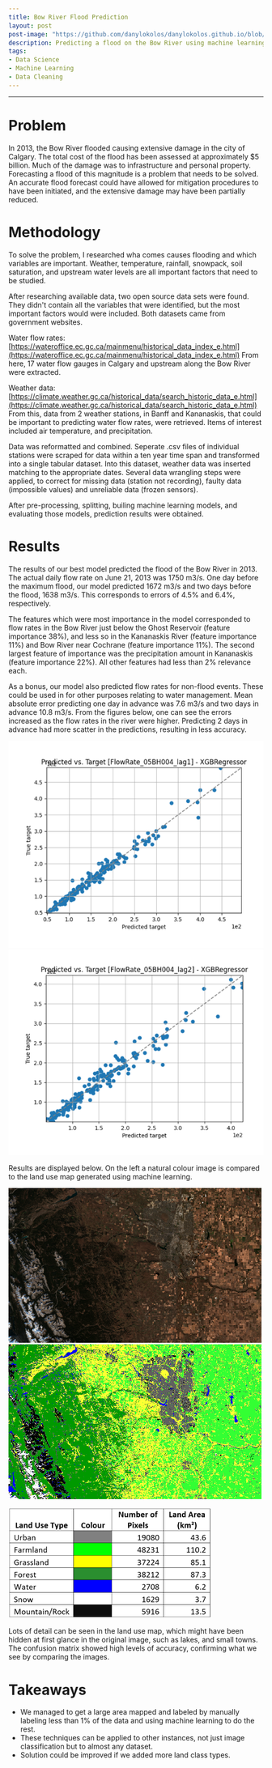 ```yaml
---
title: Bow River Flood Prediction 
layout: post
post-image: "https://github.com/danylokolos/danylokolos.github.io/blob/main/assets/images/Project02-CalgaryFlood.JPG?raw=true"
description: Predicting a flood on the Bow River using machine learning and multiple open source datasets.    
tags:
- Data Science
- Machine Learning
- Data Cleaning
---
```



---

# **Problem**

In 2013, the Bow River flooded causing extensive damage in the city of Calgary. The total cost of the flood has been assessed at approximately $5 billion. Much of the damage was to infrastructure and personal property. Forecasting a flood of this magnitude is a problem that needs to be solved. An accurate flood forecast could have allowed for mitigation procedures to have been initiated, and the extensive damage may have been partially reduced. 


# **Methodology**

To solve the problem, I researched wha comes causes flooding and which variables are important. Weather, temperature, rainfall, snowpack, soil saturation, and upstream water levels are all important factors that need to be studied. 

After researching available data, two open source data sets were found. They didn't contain all the variables that were identified, but the most important factors would were included. Both datasets came from government websites. 

Water flow rates: [https://wateroffice.ec.gc.ca/mainmenu/historical_data_index_e.html](https://wateroffice.ec.gc.ca/mainmenu/historical_data_index_e.html) From here, 17 water flow gauges in Calgary and upstream along the Bow River were extracted.

Weather data: [https://climate.weather.gc.ca/historical_data/search_historic_data_e.html](https://climate.weather.gc.ca/historical_data/search_historic_data_e.html) From this, data from 2 weather stations, in Banff and Kananaskis, that could be important to predicting water flow rates, were retrieved. Items of interest included air temperature, and precipitation.

Data was reformatted and combined. Seperate .csv files of individual stations were scraped for data within a ten year time span and transformed into a single tabular dataset. Into this dataset, weather data was inserted matching to the appropriate dates. Several data wrangling steps were applied, to correct for missing data (station not recording), faulty data (impossible values) and unreliable data (frozen sensors). 

After pre-processing, splitting, builing machine learning models, and evaluating those models, prediction results were obtained. 


# **Results**

The results of our best model predicted the flood of the Bow River in 2013. The actual daily flow rate on June 21, 2013 was 1750 m3/s. One day before the maximum flood, our model predicted 1672 m3/s and two days before the flood, 1638 m3/s. This corresponds to errors of 4.5% and 6.4%, respectively. 

The features which were most importance in the model corresponded to flow rates in the Bow River just below the Ghost Reservoir (feature importance 38%), and less so in the Kananaskis River (feature importance 11%) and Bow River near Cochrane (feature importance 11%). The second largest feature of importance was the precipitation amount in Kananaskis (feature importance 22%). All other features had less than 2% relevance each.

As a bonus, our model also predicted flow rates for non-flood events. These could be used in for other purposes relating to water management. Mean absolute error predicting one day in advance was 7.6 m3/s and two days in advance 10.8 m3/s. From the figures below, one can see the errors increased as the flow rates in the river were higher. Predicting 2 days in advance had more scatter in the predictions, resulting in less accuracy. 

![Prediction Lag 1 Day](https://github.com/danylokolos/danylokolos.github.io/blob/main/assets/images/Project02-PredictionLag1Day.png?raw=true)
![Prediction Lag 2 Day](https://github.com/danylokolos/danylokolos.github.io/blob/main/assets/images/Project02-PredictionLag2Day.png?raw=true)




Results are displayed below. On the left a natural colour image is compared to the land use map generated using machine learning.

![Raw Satellite Image](https://github.com/danylokolos/danylokolos.github.io/blob/main/assets/images/Project01-Sentinel-2_L2A_True_color_2.png?raw=true)
![Classified Image](https://github.com/danylokolos/danylokolos.github.io/blob/main/assets/images/Project01-KNN_SatelliteClassification_05.png?raw=true)

![Legend](https://github.com/danylokolos/danylokolos.github.io/blob/main/assets/images/Project01-Legend_1.png?raw=true)

Lots of detail can be seen in the land use map, which might have been hidden at first glance in the original image, such as lakes, and small towns. The confusion matrix showed high levels of accuracy, confirming what we see by comparing the images. 

# **Takeaways**

* We managed to get a large area mapped and labeled by manually labeling less than 1% of the data and using machine learning to do the rest.
* These techniques can be applied to other instances, not just image classification but to almost any dataset. 
* Solution could be improved if we added more land class types. 



